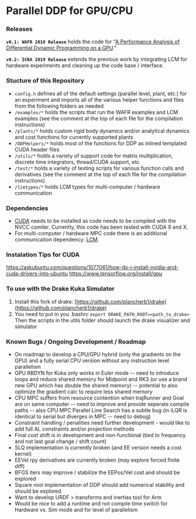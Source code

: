 # Parallel DDP for GPU/CPU #

### Releases
**```v0.1: WAFR 2018 Release```**
holds the code for "[A Performance Analysis of Differential Dynamic Programming on a GPU](https://agile.seas.harvard.edu/publications/performance-analysis-parallel-differential-dynamic-programming-gpu)."

**```v0.2: ICRA 2019 Release```** extends the previous work by integrating LCM for hardware experiments and cleaning up the code base / interface. <!--An extended abstract describing the hardware experiments can be found [here]().-->

### Stucture of this Repository
* ```config.h``` defines all of the default settings (parallel level, plant, etc.) for an experiment and imports all of the various helper functions and files from the following folders as needed
* ```/examples/*``` holds the scripts that run the WAFR examples and LCM examples (see the comment at the top of each file for the compilation instructions)
* ```/plants/*``` holds custom rigid body dynamics and/or analytical dynamics and cost functions for currently supported plants
* ```/DDPHelpers/*``` holds most of the functions for DDP as inlined templated CUDA header files
* ```/utils/*``` holds a variety of support code for matrix multiplication, discrete time integrators, thread/CUDA support, etc.
* ```/test/*``` holds a variety of testing scripts for various function calls and derivatives (see the comment at the top of each file for the compilation instructions)
* ```/lcmtypes/*``` holds LCM types for multi-computer / hardware communication

### Dependencies
* [CUDA](https://developer.nvidia.com/cuda-zone) needs to be installed as code needs to be compiled with the NVCC comiler. Currently, this code has been tested with CUDA 9 and X.
* For multi-computer / hardware MPC code there is an additional communicaiton dependency: [LCM](https://lcm-proj.github.io/).

### Instalation Tips for CUDA
https://askubuntu.com/questions/1077061/how-do-i-install-nvidia-and-cuda-drivers-into-ubuntu
https://www.tensorflow.org/install/gpu

### To use with the Drake Kuka Simulator
1) Install this fork of drake: [https://github.com/plancherb1/drake](https://github.com/plancherb1/drake)
2) You need to put in you .bashrc ```export DRAKE_PATH_ROOT=<path_to_drake>```
Then the scripts in the utils folder should launch the drake visualizer and simulator

### Known Bugs / Ongoing Development / Roadmap
* On roadmap to develop a CPU/GPU hybrid (only the gradients on the GPU) and a fully serial CPU version without any instruction level parallelism
* GPU RBDYN for Kuka only works in Euler mode -- need to introduce loops and reduce shared memory for Midpoint and RK3 (or use a brand new GPU which has double the shared memory) -- potential to also optimize the gradient calc to require less shared memory
* CPU MPC suffers from resource contention when trajRunner and Goal are on same computer -- need to improve and provide seperate compile paths -- also CPU MPC Parallel Line Search has a subtle bug (in iLQR is identical to serial but diverges in MPC -- need to debug)
* Constraint handling / penalities need further development - would like to add full AL constraints and/or projection methods
* Final cost shift is in development and non-functional (tied to frequency and not last goal change / shift count)
* SLQ implementation is currently broken (and EE version needs a cost kernel)
* EEVel rpy derivatives are currently broken (may explore forced finite diff)
* BFGS iters may improve / stabilize the EEPos/Vel cost and should be explored
* Square root implementation of DDP should add numerical stability and should be explored
* Want to develop URDF > transforms and inertias tool for Arm
* Would be nice to add a runtime and not compile time switch for Hardware vs. Sim mode and for level of parallelism
